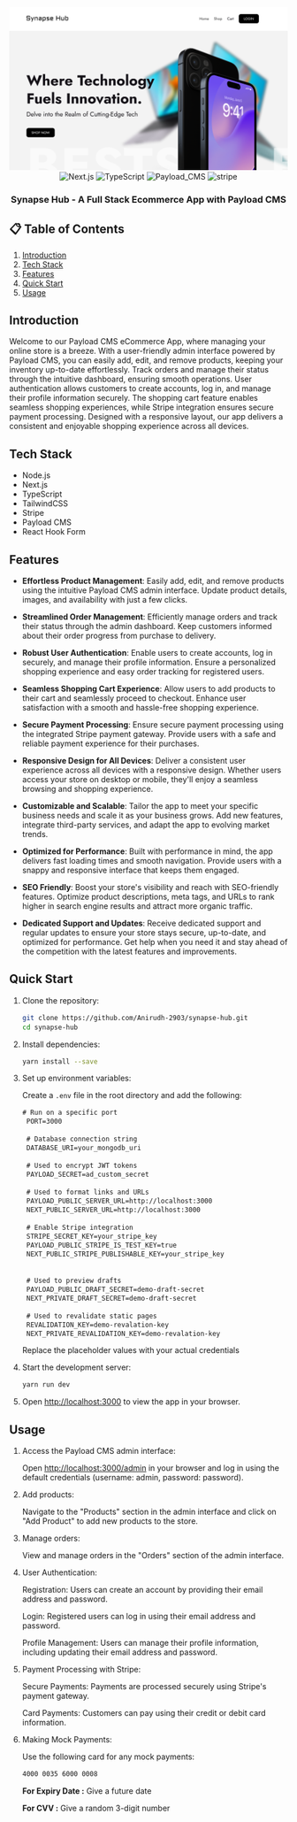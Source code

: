 <div align="center">
  <br />
    <a  >
      <img src="https://github.com/Anirudh-2903/synapse-hub/blob/main/homepage.png" alt="Project Banner">
    </a>
  <br />

  <div>
    <img src="https://img.shields.io/badge/-Next_JS_14-black?style=for-the-badge&logoColor=white&logo=nextdotjs&color=000000" alt="Next.js" />
    <img src="https://img.shields.io/badge/-TypeScript-black?style=for-the-badge&logoColor=white&logo=typescript&color=3178C6" alt="TypeScript" />
    <img src="https://img.shields.io/badge/-Payload_CMS-black?style=for-the-badge&link=https%3A%2F%2Fpayloadcms.com%2F" alt="Payload_CMS" />
    <img src="https://img.shields.io/badge/-Stripe-black?style=for-the-badge&logoColor=white&logo=stripe&color=008CDD" alt="stripe" />
  </div>

  <h3 align="center">Synapse Hub - A Full Stack Ecommerce App with Payload CMS</h3>

</div>

## 📋 <a name="table">Table of Contents</a>

1. [Introduction](#introduction)
2. [Tech Stack](#tech-stack)
3. [Features](#features)
4. [Quick Start](#quick-start)
5. [Usage](#usage)

## <a name="introduction">Introduction</a>
Welcome to our Payload CMS eCommerce App, where managing your online store is a breeze. With a user-friendly admin interface powered by Payload CMS, you can easily add, edit, and remove products, keeping your inventory up-to-date effortlessly. Track orders and manage their status through the intuitive dashboard, ensuring smooth operations. User authentication allows customers to create accounts, log in, and manage their profile information securely. The shopping cart feature enables seamless shopping experiences, while Stripe integration ensures secure payment processing. Designed with a responsive layout, our app delivers a consistent and enjoyable shopping experience across all devices.


## <a name="tech-stack">Tech Stack</a>

- Node.js
- Next.js
- TypeScript
- TailwindCSS
- Stripe
- Payload CMS
- React Hook Form


## <a name="features">Features</a>

- **Effortless Product Management**: Easily add, edit, and remove products using the intuitive Payload CMS admin interface. Update product details, images, and availability with just a few clicks.

- **Streamlined Order Management**: Efficiently manage orders and track their status through the admin dashboard. Keep customers informed about their order progress from purchase to delivery.

- **Robust User Authentication**: Enable users to create accounts, log in securely, and manage their profile information. Ensure a personalized shopping experience and easy order tracking for registered users.

- **Seamless Shopping Cart Experience**: Allow users to add products to their cart and seamlessly proceed to checkout. Enhance user satisfaction with a smooth and hassle-free shopping experience.

- **Secure Payment Processing**: Ensure secure payment processing using the integrated Stripe payment gateway. Provide users with a safe and reliable payment experience for their purchases.

- **Responsive Design for All Devices**: Deliver a consistent user experience across all devices with a responsive design. Whether users access your store on desktop or mobile, they'll enjoy a seamless browsing and shopping experience.

- **Customizable and Scalable**: Tailor the app to meet your specific business needs and scale it as your business grows. Add new features, integrate third-party services, and adapt the app to evolving market trends.

- **Optimized for Performance**: Built with performance in mind, the app delivers fast loading times and smooth navigation. Provide users with a snappy and responsive interface that keeps them engaged.

- **SEO Friendly**: Boost your store's visibility and reach with SEO-friendly features. Optimize product descriptions, meta tags, and URLs to rank higher in search engine results and attract more organic traffic.

- **Dedicated Support and Updates**: Receive dedicated support and regular updates to ensure your store stays secure, up-to-date, and optimized for performance. Get help when you need it and stay ahead of the competition with the latest features and improvements.

## <a name="quick-start">Quick Start</a>

1. Clone the repository:

   ```bash
   git clone https://github.com/Anirudh-2903/synapse-hub.git
   cd synapse-hub
   ```

2. Install dependencies:

   ```bash
   yarn install --save
   ```

3. Set up environment variables:

   Create a `.env` file in the root directory and add the following:

   ```env
   # Run on a specific port
    PORT=3000

    # Database connection string
    DATABASE_URI=your_mongodb_uri

    # Used to encrypt JWT tokens
    PAYLOAD_SECRET=ad_custom_secret

    # Used to format links and URLs
    PAYLOAD_PUBLIC_SERVER_URL=http://localhost:3000
    NEXT_PUBLIC_SERVER_URL=http://localhost:3000

    # Enable Stripe integration
    STRIPE_SECRET_KEY=your_stripe_key
    PAYLOAD_PUBLIC_STRIPE_IS_TEST_KEY=true
    NEXT_PUBLIC_STRIPE_PUBLISHABLE_KEY=your_stripe_key


    # Used to preview drafts
    PAYLOAD_PUBLIC_DRAFT_SECRET=demo-draft-secret
    NEXT_PRIVATE_DRAFT_SECRET=demo-draft-secret

    # Used to revalidate static pages
    REVALIDATION_KEY=demo-revalation-key
    NEXT_PRIVATE_REVALIDATION_KEY=demo-revalation-key
   ```
   Replace the placeholder values with your actual credentials


4. Start the development server:

   ```bash
   yarn run dev
   ```

5. Open [http://localhost:3000](http://localhost:3000) to view the app in your browser.

## <a name="usage">Usage</a>

1. Access the Payload CMS admin interface:

   Open [http://localhost:3000/admin](http://localhost:3000/admin) in your browser and log in using the default credentials (username: admin, password: password).

2. Add products:

   Navigate to the "Products" section in the admin interface and click on "Add Product" to add new products to the store.

3. Manage orders:

   View and manage orders in the "Orders" section of the admin interface.

4. User Authentication:

    Registration: Users can create an account by providing their email address and password.

    Login: Registered users can log in using their email address and password.

    Profile Management: Users can manage their profile information, including updating their email address and password.

5. Payment Processing with Stripe:

    Secure Payments: Payments are processed securely using Stripe's payment gateway.

    Card Payments: Customers can pay using their credit or debit card information.
    
6. Making Mock Payments:
   
   Use the following card for any mock payments:

   ```bash
   4000 0035 6000 0008
   ```
   
   **For Expiry Date :** Give a future date

   **For CVV :** Give a random 3-digit number
   
